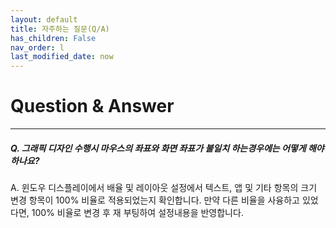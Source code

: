 ```yaml
---
layout: default
title: 자주하는 질문(Q/A)
has_children: False
nav_order: l
last_modified_date: now
---
```



# Question & Answer

---

##### Q. 그래픽 디자인 수행시 마우스의 좌표와 화면 좌표가 불일치 하는경우에는 어떻게 해야하나요?

A. 윈도우 디스플레이에서 배율 및 레이아웃 설정에서 텍스트, 앱 및 기타 항목의 크기 변경 항목이 100% 비율로 적용되었는지 확인합니다. 만약 다른 비율을 사융하고 있었다면, 100% 비율로 변경 후 재 부팅하여 설정내용을 반영합니다.

